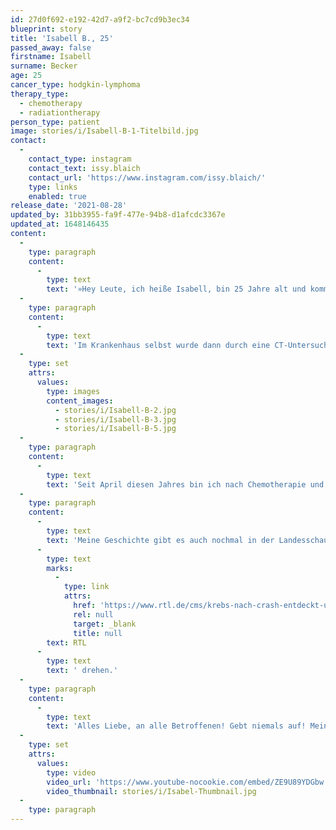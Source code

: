 ```yaml
---
id: 27d0f692-e192-42d7-a9f2-bc7cd9b3ec34
blueprint: story
title: 'Isabell B., 25'
passed_away: false
firstname: Isabell
surname: Becker
age: 25
cancer_type: hodgkin-lymphoma
therapy_type:
  - chemotherapy
  - radiationtherapy
person_type: patient
image: stories/i/Isabell-B-1-Titelbild.jpg
contact:
  -
    contact_type: instagram
    contact_text: issy.blaich
    contact_url: 'https://www.instagram.com/issy.blaich/'
    type: links
    enabled: true
release_date: '2021-08-28'
updated_by: 31bb3955-fa9f-477e-94b8-d1afcdc3367e
updated_at: 1648146435
content:
  -
    type: paragraph
    content:
      -
        type: text
        text: '»Hey Leute, ich heiße Isabell, bin 25 Jahre alt und komme aus der Nähe von Karlsruhe. Am 09. Oktober 2020 sollte sich mein Leben von heute auf morgen schlagartig ändern. Auf dem Nachhauseweg von der Arbeit, mit den Gedanken schon im Wochenende, kollidierte ein PKW frontal mit meinem Fahrzeug. Der Unfallverursacher kam von seiner Fahrbahn ab und krachte mit 70 km/h in mein Auto. Die Unfallverletzungen waren wie durch ein Wunder – ›Gott sei Dank‹ – nicht allzu dramatisch. Vom Unfall selbst weiß ich nicht mehr viel. Ich wurde über den Schockraum in einer Klinik aufgenommen und anschließend auf die Intensivstation gebracht. Hier konnte ich erst realisieren, was passiert war.'
  -
    type: paragraph
    content:
      -
        type: text
        text: 'Im Krankenhaus selbst wurde dann durch eine CT-Untersuchung per Zufall ein Tumor im Mediastinum entdeckt. Zu Beginn ging man von einem Thymom – einem gutartigen Tumor – aus. Umso erschreckender war für mich die Nachricht nach der angeordneten Biopsie: Ich habe einen Morbus-Hodgkin-Lymphdrüsenkrebs – eine Diagnose, die mein Leben verändert hat.'
  -
    type: set
    attrs:
      values:
        type: images
        content_images:
          - stories/i/Isabell-B-2.jpg
          - stories/i/Isabell-B-3.jpg
          - stories/i/Isabell-B-5.jpg
  -
    type: paragraph
    content:
      -
        type: text
        text: 'Seit April diesen Jahres bin ich nach Chemotherapie und Bestrahlung in Remission. In der gesamten Zeit haben mir vor allem mein Partner, Familie und meine beste Freundin neuen Lebensmut und sehr viel Kraft gegeben. Durch die Rehaklinik konnte ich einen ›neuen‹ Anfang in meinem Leben setzen sowie meine Ziele, die ich vor der Erkrankung aus den Augen verloren hatte, mir wieder vor die Augen führen. Ich habe unfassbare Lebenslust und erfreue mich viel mehr an den kleinen Dingen des Lebens!'
  -
    type: paragraph
    content:
      -
        type: text
        text: 'Meine Geschichte gibt es auch nochmal in der Landesschau BW – ›Verkehrsunfall rettet Leben‹ – als Fernsehbeitrag anzusehen. In Kürze werde ich auch noch mit '
      -
        type: text
        marks:
          -
            type: link
            attrs:
              href: 'https://www.rtl.de/cms/krebs-nach-crash-entdeckt-unfall-rettet-isabell-25-das-leben-4788763.html'
              rel: null
              target: _blank
              title: null
        text: RTL
      -
        type: text
        text: ' drehen.'
  -
    type: paragraph
    content:
      -
        type: text
        text: 'Alles Liebe, an alle Betroffenen! Gebt niemals auf! Mein Lebensmotto: ›Gib deinem Leben nicht mehr Tage, sondern deinen Tagen mehr Leben!‹ Eure Issy«'
  -
    type: set
    attrs:
      values:
        type: video
        video_url: 'https://www.youtube-nocookie.com/embed/ZE9U89YDGbw'
        video_thumbnail: stories/i/Isabel-Thumbnail.jpg
  -
    type: paragraph
---
```

